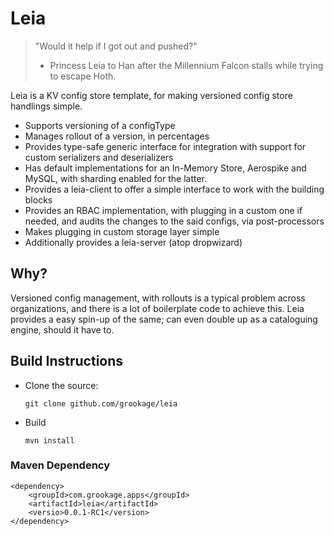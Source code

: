 # Leia

> "Would it help if I got out and pushed?"
> - Princess Leia to Han after the Millennium Falcon stalls while trying to escape Hoth.

Leia is a KV config store template, for making versioned config store handlings simple. 
- Supports versioning of a configType
- Manages rollout of a version, in percentages
- Provides type-safe generic interface for integration with support for custom serializers and deserializers
- Has default implementations for an In-Memory Store, Aerospike and MySQL, with sharding enabled for the latter. 
- Provides a leia-client to offer a simple interface to work with the building blocks
- Provides an RBAC implementation, with plugging in a custom one if needed, and audits the changes to the said configs, via post-processors
- Makes plugging in custom storage layer simple
- Additionally provides a leia-server (atop dropwizard)

## Why?

Versioned config management, with rollouts is a typical problem across organizations, and there is a lot of boilerplate code to achieve this. Leia provides a easy spin-up of the same; can even double up as a cataloguing engine, should it have to. 

## Build Instructions

- Clone the source:

      git clone github.com/grookage/leia

- Build

      mvn install

### Maven Dependency

```
<dependency>
    <groupId>com.grookage.apps</groupId>
    <artifactId>leia</artifactId>
    <versio>0.0.1-RC1</version>
</dependency>
```
